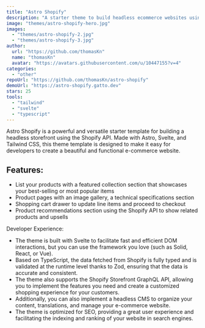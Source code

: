 ```yaml
---
title: "Astro Shopify"
description: "A starter theme to build headless ecommerce websites using Astro and Shopify."
image: "themes/astro-shopify-hero.jpg"
images:
  - "themes/astro-shopify-2.jpg"
  - "themes/astro-shopify-3.jpg"
author:
  url: "https://github.com/thomasKn"
  name: "thomasKn"
  avatar: "https://avatars.githubusercontent.com/u/10447155?v=4"
categories:
  - "other"
repoUrl: "https://github.com/thomasKn/astro-shopify"
demoUrl: "https://astro-shopify.gatto.dev"
stars: 25
tools:
  - "tailwind"
  - "svelte"
  - "typescript"
---
```


<p>Astro Shopify is a powerful and versatile starter template for building a headless storefront using the Shopify API. Made with Astro, Svelte, and Tailwind CSS, this theme template is designed to make it easy for developers to create a beautiful and functional e-commerce website.</p><h2>Features:</h2><ul><li>List your products with a featured collection section that showcases your best-selling or most popular items</li><li>Product pages with an image gallery, a technical specifications section</li><li>Shopping cart drawer to update line items and proceed to checkout</li><li>Product recommendations section using the Shopify API to show related products and upsells</li></ul><p>Developer Experience:</p><ul><li>The theme is built with Svelte to facilitate fast and efficient DOM interactions, but you can use the framework you love (such as Solid, React, or Vue).</li><li>Based on TypeScript, the data fetched from Shopify is fully typed and is validated at the runtime level thanks to Zod, ensuring that the data is accurate and consistent.</li><li>The theme also supports the Shopify Storefront GraphQL API, allowing you to implement the features you need and create a customized shopping experience for your customers.</li><li>Additionally, you can also implement a headless CMS to organize your content, translations, and manage your e-commerce website.</li><li>The theme is optimized for SEO, providing a great user experience and facilitating the indexing and ranking of your website in search engines.</li></ul>
